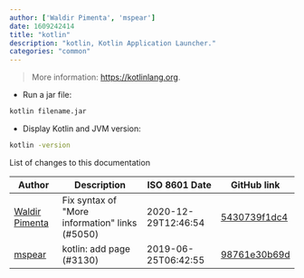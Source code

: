 ```yaml
---
author: ['Waldir Pimenta', 'mspear']
date: 1609242414
title: "kotlin"
description: "kotlin, Kotlin Application Launcher."
categories: "common"
---
```

> More information: <https://kotlinlang.org>.

- Run a jar file:

```bash
kotlin filename.jar
```

- Display Kotlin and JVM version:

```bash
kotlin -version
```
List of changes to this documentation


Author | Description | ISO 8601 Date | GitHub link
------|-----|-----|-----
[Waldir Pimenta](mailto:waldyrious@gmail.com) | Fix syntax of "More information" links (#5050) | 2020-12-29T12:46:54 | [5430739f1dc4](https://github.com/tldr-pages/tldr/commit/5430739f1dc4d29b85b838e594550ba6c133001f)
[mspear](mailto:mwspear@gmail.com) | kotlin: add page (#3130) | 2019-06-25T06:42:55 | [98761e30b69d](https://github.com/tldr-pages/tldr/commit/98761e30b69dbbbaba1d177565853630e124c9bc)


